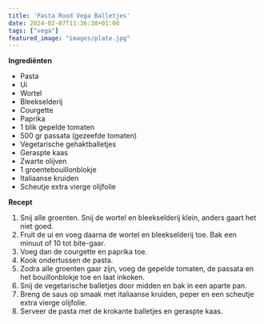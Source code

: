 ```yaml
---
title: 'Pasta Rood Vega Balletjes'
date: 2024-02-07T11:36:38+01:00
tags: ["vega"]
featured_image: "images/plate.jpg"
---
```


**Ingrediënten**
- Pasta
- Ui
- Wortel
- Bleekselderij
- Courgette
- Paprika
- 1 blik gepelde tomaten
- 500 gr passata (gezeefde tomaten)
- Vegetarische gehaktballetjes
- Geraspte kaas
- Zwarte olijven
- 1 groentebouillonblokje
- Italiaanse kruiden
- Scheutje extra vierge olijfolie

**Recept**
1. Snij alle groenten. Snij de wortel en bleekselderij klein, anders gaart het niet goed.
2. Fruit de ui en voeg daarna de wortel en bleekselderij toe. Bak een minuut of 10 tot bite-gaar.
3. Voeg dan de courgette en paprika toe.
4. Kook ondertussen de pasta.
5. Zodra alle groenten gaar zijn, voeg de gepelde tomaten, de passata en het bouillonblokje toe en laat inkoken.
6. Snij de vegetarische balletjes door midden en bak in een aparte pan.
7. Breng de saus op smaak met italiaanse kruiden, peper en een scheutje extra vierge olijfolie.
8. Serveer de pasta met de krokante balletjes en geraspte kaas.